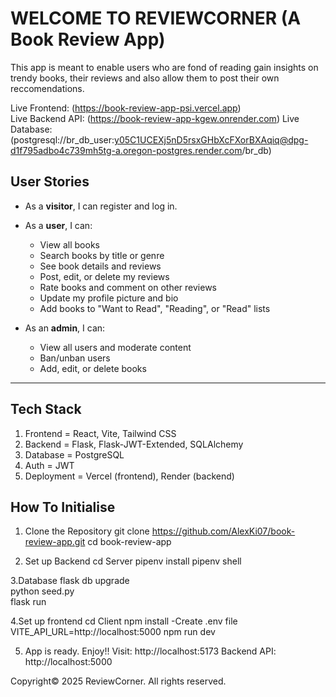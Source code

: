 # WELCOME TO REVIEWCORNER (A Book Review App)

This app is meant to enable users who are fond of reading gain insights on trendy books, their reviews and also allow them to post their own reccomendations.

Live Frontend: (https://book-review-app-psi.vercel.app)  
Live Backend API: (https://book-review-app-kgew.onrender.com)
Live Database: (postgresql://br_db_user:y05C1UCEXj5nD5rsxGHbXcFXorBXAqiq@dpg-d1f795adbo4c739mh5tg-a.oregon-postgres.render.com/br_db)


## User Stories

- As a **visitor**, I can register and log in.

- As a **user**, I can:
  - View all books
  - Search books by title or genre
  - See book details and reviews
  - Post, edit, or delete my reviews
  - Rate books and comment on other reviews
  - Update my profile picture and bio
  - Add books to "Want to Read", "Reading", or "Read" lists

- As an **admin**, I can:
  - View all users and moderate content
  - Ban/unban users
  - Add, edit, or delete books

---

## Tech Stack

1. Frontend = React, Vite, Tailwind CSS 
2. Backend = Flask, Flask-JWT-Extended, SQLAlchemy 
3. Database = PostgreSQL 
4. Auth = JWT 
5. Deployment = Vercel (frontend), Render (backend) 

## How To Initialise
1. Clone the Repository
    git clone https://github.com/AlexKi07/book-review-app.git
    cd book-review-app

2. Set up Backend
    cd Server
    pipenv install
    pipenv shell

3.Database
    flask db upgrade     
    python seed.py        
    flask run 

4.Set up frontend
    cd Client
    npm install
    -Create .env file
    VITE_API_URL=http://localhost:5000
    npm run dev

5. App is ready. Enjoy!!
      Visit: http://localhost:5173
      Backend API: http://localhost:5000


Copyright©
2025 ReviewCorner. All rights reserved.


